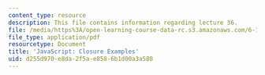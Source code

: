 ```yaml
---
content_type: resource
description: This file contains information regarding lecture 36.
file: /media/https%3A/open-learning-course-data-rc.s3.amazonaws.com/6-170-software-studio-spring-2013/d255d970e8da2f5ae8586b1d00a3a580_MIT6_170S13_36-java-cls-ex.pdf
file_type: application/pdf
resourcetype: Document
title: 'JavaScript: Closure Examples'
uid: d255d970-e8da-2f5a-e858-6b1d00a3a580
---
```


